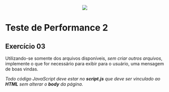 <p align="center">
    <img src="https://www.infnet.edu.br/infnet/wp-content/themes/infnet.homepage//assets/img/LogoInfnetRodape.png"/>
</p>

# Teste de Performance 2

## Exercício 03

Utilizando-se somente dos arquivos disponíveis, _sem criar outros arquivos_, implemente o que for necessário para exibir para o usuário, uma mensagem de boas vindas.

_Todo código JavaScript deve estar no **script.js** que deve ser vinculado ao **HTML** sem alterar o **body** da página_.
